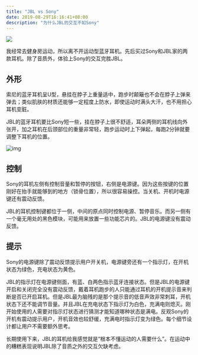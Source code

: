 ```yaml
---
title: "JBL vs Sony"
date: 2019-08-29T16:16:41+08:00
description: "为什么JBL的交互不如Sony"
---
```




![](https://images-na.ssl-images-amazon.com/images/I/71PyGdoI3IL._SL1500_.jpg)

我经常去健身房运动，所以离不开运动型蓝牙耳机。先后买过Sony和JBL家的两款耳机。除了音质外，体验上Sony的交互完胜JBL。



## 外形

索尼的蓝牙耳机呈U型，悬挂在脖子上重量适中，跑步时颠簸也不会在脖子上弹来弹去；类似肌肤的材质还能够一定程度上防水，即使运动时满头大汗，也不用担心耳机变脏。

JBL的蓝牙耳机要比Sony短一些，挂在脖子上很不舒适，耳朵两侧的耳机线向外张开，加之耳机在后颈部位的重量非常轻，跑步运动时上下弹起，每跑2分钟就要调整下耳机的位置。

![img](https://img14.360buyimg.com/n0/jfs/t24958/101/487475160/56907/f251d66c/5b7247daNa14f42ae.jpg)



## 控制

Sony的耳机左侧有控制音量和暂停的按钮，右侧是电源键。因为这些按键的位置刚好在抬手就能够到的地方（锁骨位置），所以很容易操控。当关机、开机时电源键还有震动反馈。

JBL的耳机控制键都位于一侧，中间的原点同时控制电源、暂停音乐。而另一侧有一个毫无用处的黑色模块，可能用来放置一些功能芯片的。JBL的电源键没有震动反馈。

## 提示

Sony的电源键除了震动反馈提示用户开关机，电源键旁还有一个指示灯，在开机状态为绿色，充电状态为黄色。

JBL的指示灯在电源键侧面，有蓝、白两色指示蓝牙连接状态。但是JBL的电源键开启和关闭完全没有震动反馈，戴着耳机跑步的人只能通过耳机的开机提示音来判断是否已开启耳机。但是JBL最为脑残的是那个提示音的低音声效非常刺耳，开机状态下还不能调节音量。并且JBL在充电状态下指示灯为白色，充满电则熄灭。刚开始使用的人需要对指示灯状态进行猜测才能知道哪种状态是满电。反观Sony的开机有震动提示用户，开机音效也较舒缓，充满电时指示灯变为绿色。每个细节设计都让用户不需要额外思考。



长期使用下来，JBL的耳机给我感觉就是“根本不懂运动的人需要什么”。在运动中的糟糕表现说明JBL除了音质之外的交互欠缺考虑。
